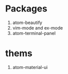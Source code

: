 # Packages

1. atom-beautify
2. vim-mode and ex-mode
3. atom-terminal-panel

# thems
1. atom-material-ui
